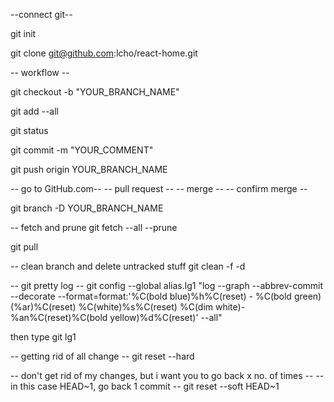 
--connect git--

git init

git clone git@github.com:lcho/react-home.git



-- workflow --

git checkout -b "YOUR_BRANCH_NAME"

git add --all

git status

git commit -m "YOUR_COMMENT"

git push origin YOUR_BRANCH_NAME


-- go to GitHub.com--
-- pull request --
-- merge --
-- confirm merge --

git branch -D YOUR_BRANCH_NAME

-- fetch and prune
git fetch --all --prune

git pull

-- clean branch and delete untracked stuff
git clean -f -d


-- git pretty log --
git config --global alias.lg1 "log --graph --abbrev-commit --decorate --format=format:'%C(bold blue)%h%C(reset) - %C(bold green)(%ar)%C(reset) %C(white)%s%C(reset) %C(dim white)- %an%C(reset)%C(bold yellow)%d%C(reset)' --all"

then type git lg1

-- getting rid of all change --
git reset --hard 

-- don't get rid of my changes, but i want you to go back x no. of times --
-- in this case HEAD~1, go back 1 commit --
git reset --soft HEAD~1

